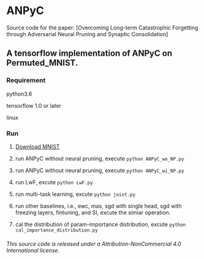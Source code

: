 # ANPyC
Source code for the paper:
[Overcoming Long-term Catastrophic Forgetting through
Adversarial Neural Pruning and Synaptic Consolidation]

## A tensorflow implementation of ANPyC on Permuted_MNIST.

### Requirement

python3.6

tensorflow 1.0 or later

linux

### Run

1. [Download MNIST](http://yann.lecun.com/exdb/mnist/)

2. run ANPyC without neural pruning, execute `python ANPyC_wo_NP.py`

3. run ANPyC without neural pruning, execute `python ANPyC_wi_NP.py`

4. run LwF, excute `python LwF.py`

5. run multi-task learning, excute `python joint.py`

6. run other baselines, i.e., ewc, mas, sgd with single head, sgd with freezing layers, fintuning, and SI, excute the simiar operation. 

7. cal the distribution of param-importance distribution, excute `python cal_importance_distribution.py`


###### This source code is released under a Attribution-NonCommercial 4.0 International license.

